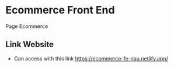 # Ecommerce Front End
Page Ecommerce

## Link Website
- Can access with this link https://ecommerce-fe-nau.netlify.app/